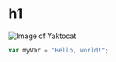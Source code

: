 # h1
![Image of Yaktocat](https://octodex.github.com/images/yaktocat.png)
``` javascript
var myVar = "Hello, world!";
```
